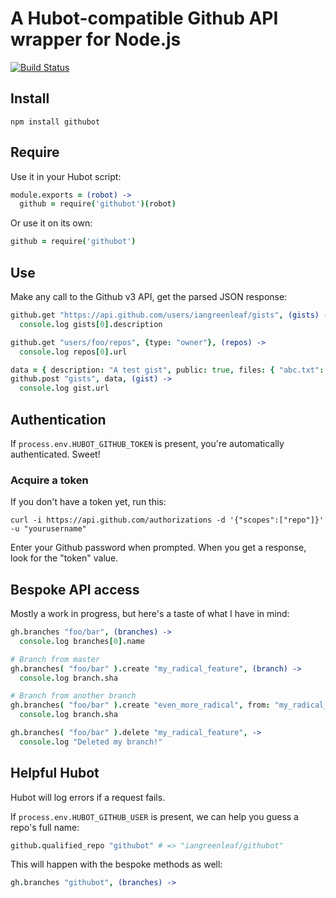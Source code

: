 # A Hubot-compatible Github API wrapper for Node.js #

[![Build Status]](http://travis-ci.org/iangreenleaf/githubot)

## Install ##

    npm install githubot

## Require ##

Use it in your Hubot script:

```coffeescript
module.exports = (robot) ->
  github = require('githubot')(robot)
```

Or use it on its own:

```coffeescript
github = require('githubot')
```

## Use ##

Make any call to the Github v3 API, get the parsed JSON response:

```coffeescript
github.get "https://api.github.com/users/iangreenleaf/gists", (gists) ->
  console.log gists[0].description

github.get "users/foo/repos", {type: "owner"}, (repos) ->
  console.log repos[0].url

data = { description: "A test gist", public: true, files: { "abc.txt": { content: "abcdefg" } } }
github.post "gists", data, (gist) ->
  console.log gist.url
```

## Authentication ##

If `process.env.HUBOT_GITHUB_TOKEN` is present, you're automatically authenticated. Sweet!

### Acquire a token ###

If you don't have a token yet, run this:

    curl -i https://api.github.com/authorizations -d '{"scopes":["repo"]}' -u "yourusername"

Enter your Github password when prompted. When you get a response, look for the "token" value.

## Bespoke API access ##

Mostly a work in progress, but here's a taste of what I have in mind:

```coffeescript
gh.branches "foo/bar", (branches) ->
  console.log branches[0].name
```

```coffeescript
# Branch from master
gh.branches( "foo/bar" ).create "my_radical_feature", (branch) ->
  console.log branch.sha

# Branch from another branch
gh.branches( "foo/bar" ).create "even_more_radical", from: "my_radical_feature", (branch) ->
  console.log branch.sha
```

```coffeescript
gh.branches( "foo/bar" ).delete "my_radical_feature", ->
  console.log "Deleted my branch!"
```

## Helpful Hubot ##

Hubot will log errors if a request fails.

If `process.env.HUBOT_GITHUB_USER` is present, we can help you guess a repo's full name:

```coffeescript
github.qualified_repo "githubot" # => "iangreenleaf/githubot"
```

This will happen with the bespoke methods as well:

```coffeescript
gh.branches "githubot", (branches) ->
```

[Build Status]: https://secure.travis-ci.org/iangreenleaf/githubot.png?branch=master
